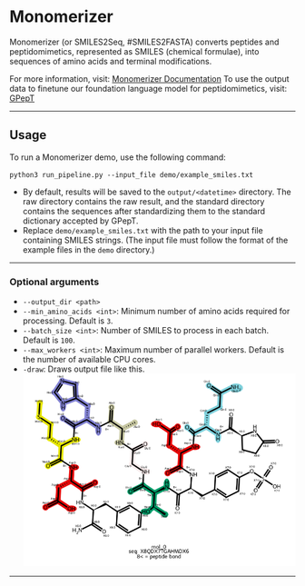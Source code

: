 # Monomerizer

Monomerizer (or SMILES2Seq, #SMILES2FASTA) converts peptides and peptidomimetics, represented as SMILES (chemical formulae), into sequences of amino acids and terminal modifications.

For more information, visit:  [Monomerizer Documentation](https://...)
To use the output data to finetune our foundation language model for peptidomimetics, visit: [GPepT](https://huggingface.co/Playingyoyo/GPepT)

---

## Usage

To run a Monomerizer demo, use the following command:

```
python3 run_pipeline.py --input_file demo/example_smiles.txt
```

- By default, results will be saved to the `output/<datetime>` directory. The raw directory contains the raw result, and the standard directory contains the sequences after standardizing them to the standard dictionary accepted by GPepT.
- Replace `demo/example_smiles.txt` with the path to your input file containing SMILES strings.  (The input file must follow the format of the example files in the `demo` directory.)

---

### Optional arguments

- `--output_dir <path>`
- `--min_amino_acids <int>`: Minimum number of amino acids required for processing. Default is `3`.
- `--batch_size <int>`: Number of SMILES to process in each batch. Default is `100`.
- `--max_workers <int>`: Maximum number of parallel workers. Default is the number of available CPU cores.
- `-draw`: Draws output file like this. 
![alt text](demo/example.svg)

---
